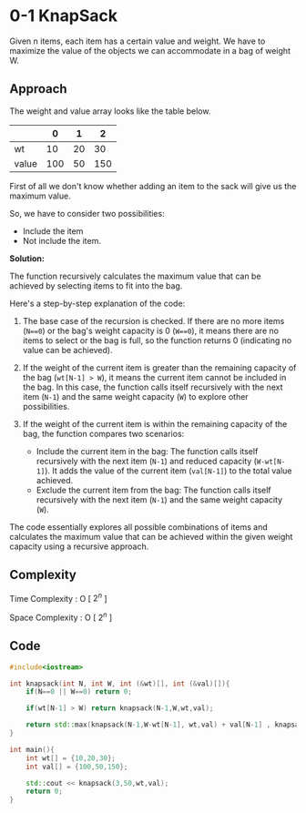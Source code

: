 
# 0-1 KnapSack

Given n items, each item has a certain value and weight. We have to maximize the
value of the objects we can accommodate in a bag of weight W.

## Approach

The weight and value array looks like the table below.

|          |  0   |  1   |  2   |
|----------|------|------|------|
|   wt     |  10  |  20  |  30  |
|  value   | 100  |  50  | 150  |

First of all we don't know whether adding an item to the sack will give us the maximum value. 

So, we have to consider two possibilities: 
- Include the item
- Not include the item.

**Solution:**

The function recursively calculates the maximum value that can be achieved by selecting items to fit into the bag.

Here's a step-by-step explanation of the code:

1. The base case of the recursion is checked. If there are no more items (`N==0`) or the bag's weight capacity is 0 (`W==0`), it means there are no items to select or the bag is full, so the function returns 0 (indicating no value can be achieved).

2. If the weight of the current item is greater than the remaining capacity of the bag (`wt[N-1] > W`), it means the current item cannot be included in the bag. In this case, the function calls itself recursively with the next item (`N-1`) and the same weight capacity (`W`) to explore other possibilities.

3. If the weight of the current item is within the remaining capacity of the bag, the function compares two scenarios:
   - Include the current item in the bag: The function calls itself recursively with the next item (`N-1`) and reduced capacity (`W-wt[N-1]`). It adds the value of the current item (`val[N-1]`) to the total value achieved.
   - Exclude the current item from the bag: The function calls itself recursively with the next item (`N-1`) and the same weight capacity (`W`).

The code essentially explores all possible combinations of items and calculates the maximum value that can be achieved within the given weight capacity using a recursive approach.

## Complexity

Time Complexity : O [ $2^{n}$ ]

Space Complexity : O [ $2^{n}$ ]

## Code

```cpp
#include<iostream>

int knapsack(int N, int W, int (&wt)[], int (&val)[]){
	if(N==0 || W==0) return 0;

	if(wt[N-1] > W) return knapsack(N-1,W,wt,val);

	return std::max(knapsack(N-1,W-wt[N-1], wt,val) + val[N-1] , knapsack(N-1,W,wt,val));
}

int main(){
	int wt[] = {10,20,30};
	int val[] = {100,50,150};

	std::cout << knapsack(3,50,wt,val);
	return 0;
}
```
